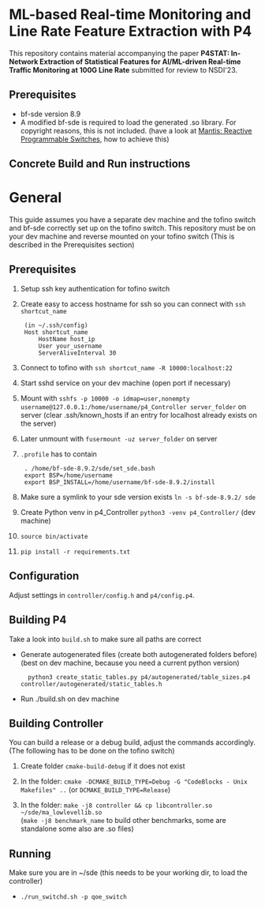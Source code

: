 # ML-based Real-time Monitoring and Line Rate Feature Extraction with P4

This repository contains material accompanying the paper **P4STAT: In-Network Extraction of Statistical Features for AI/ML-driven Real-time Traffic Monitoring at 100G Line Rate** submitted for review to NSDI'23.

## Prerequisites
- bf-sde version 8.9
- A modified bf-sde is required to load the generated .so library. For copyright reasons, this is not included.
  (have a look at [Mantis: Reactive Programmable Switches](https://doi.org/10.1145/3387514.3405870), how to achieve this)

## Concrete Build and Run instructions

# General
This guide assumes you have a separate dev machine and the tofino switch and bf-sde correctly set up on the tofino switch. This repository must be on your dev machine and reverse mounted on your tofino switch (This is described in the Prerequisites section)

## Prerequisites

1. Setup ssh key authentication for tofino switch
<!-- e.g. https://www.digitalocean.com/community/tutorials/how-to-configure-ssh-key-based-authentication-on-a-linux-server-de -->
    
2. Create easy to access hostname for ssh so you can connect with `ssh shortcut_name`

        (in ~/.ssh/config)
        Host shortcut_name
            HostName host_ip
            User your_username
            ServerAliveInterval 30

3. Connect to tofino with `ssh shortcut_name -R 10000:localhost:22`
   
4. Start sshd service on your dev machine (open port if necessary)
   
5. Mount with `sshfs -p 10000 -o idmap=user,nonempty username@127.0.0.1:/home/username/p4_Controller server_folder` on server
   (clear .ssh/known_hosts if an entry for localhost already exists on the server)
   
6. Later unmount with `fusermount -uz server_folder` on server
   
7. `.profile` has to contain

        . /home/bf-sde-8.9.2/sde/set_sde.bash
        export BSP=/home/username
        export BSP_INSTALL=/home/username/bf-sde-8.9.2/install

8. Make sure a symlink to your sde version exists `ln -s bf-sde-8.9.2/ sde`

9.  Create Python venv in p4_Controller `python3 -venv p4_Controller/` (dev machine)

10. `source bin/activate`

11. `pip install -r requirements.txt`

## Configuration

Adjust settings in `controller/config.h` and `p4/config.p4`.

## Building P4
Take a look into `build.sh` to make sure all paths are correct

- Generate autogenerated files (create both autogenerated folders before) (best on dev machine, because you need a current python version)
  
        python3 create_static_tables.py p4/autogenerated/table_sizes.p4 controller/autogenerated/static_tables.h

- Run ./build.sh on dev machine

## Building Controller

You can build a release or a debug build, adjust the commands accordingly. (The following has to be done on the tofino switch)

1. Create folder `cmake-build-debug` if it does not exist
   
2. In the folder: `cmake -DCMAKE_BUILD_TYPE=Debug -G "CodeBlocks - Unix Makefiles" ..` (or `DCMAKE_BUILD_TYPE=Release`)
   
3. In the folder: `make -j8 controller && cp libcontroller.so ~/sde/ma_lowlevellib.so`  
  (`make -j8 benchmark_name` to build other benchmarks, some are standalone some also are .so files)

## Running
Make sure you are in ~/sde (this needs to be your working dir, to load the controller)

- `./run_switchd.sh -p qoe_switch`

